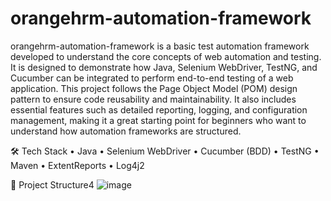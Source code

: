 # orangehrm-automation-framework

orangehrm-automation-framework is a basic test automation framework developed to understand the core concepts of web automation and testing. It is designed to demonstrate how Java, Selenium WebDriver, TestNG, and Cucumber can be integrated to perform end-to-end testing of a web application.
This project follows the Page Object Model (POM) design pattern to ensure code reusability and maintainability. It also includes essential features such as detailed reporting, logging, and configuration management, making it a great starting point for beginners who want to understand how automation frameworks are structured.

🛠️ Tech Stack
•	Java
•	Selenium WebDriver
•	Cucumber (BDD)
•	TestNG
•	Maven
•	ExtentReports
•	Log4j2

📁 Project Structure4
![image](https://github.com/user-attachments/assets/14f61d10-900f-4f0d-bf38-6640882979de)
